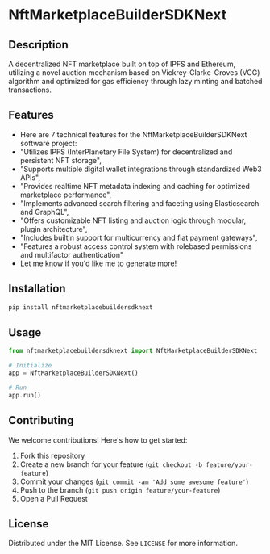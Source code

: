# NftMarketplaceBuilderSDKNext

## Description

A decentralized NFT marketplace built on top of IPFS and Ethereum, utilizing a novel auction mechanism based on Vickrey-Clarke-Groves (VCG) algorithm and optimized for gas efficiency through lazy minting and batched transactions.

## Features

- Here are 7 technical features for the NftMarketplaceBuilderSDKNext software project:
- "Utilizes IPFS (InterPlanetary File System) for decentralized and persistent NFT storage",
- "Supports multiple digital wallet integrations through standardized Web3 APIs",
- "Provides realtime NFT metadata indexing and caching for optimized marketplace performance",
- "Implements advanced search filtering and faceting using Elasticsearch and GraphQL",
- "Offers customizable NFT listing and auction logic through modular, plugin architecture",
- "Includes builtin support for multicurrency and fiat payment gateways",
- "Features a robust access control system with rolebased permissions and multifactor authentication"
- Let me know if you'd like me to generate more!
## Installation

```bash
pip install nftmarketplacebuildersdknext
```

## Usage

```python
from nftmarketplacebuildersdknext import NftMarketplaceBuilderSDKNext

# Initialize
app = NftMarketplaceBuilderSDKNext()

# Run
app.run()
```

## Contributing

We welcome contributions! Here's how to get started:

1. Fork this repository
2. Create a new branch for your feature (`git checkout -b feature/your-feature`)
3. Commit your changes (`git commit -am 'Add some awesome feature'`)
4. Push to the branch (`git push origin feature/your-feature`)
5. Open a Pull Request

## License

Distributed under the MIT License. See `LICENSE` for more information.
